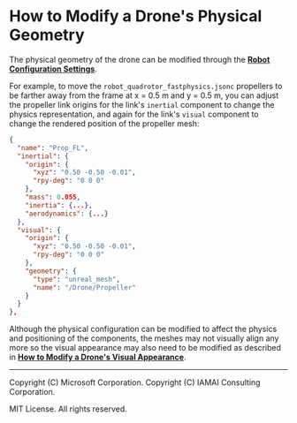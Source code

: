 # How to Modify a Drone's Physical Geometry

The physical geometry of the drone can be modified through the **[Robot Configuration Settings](config_robot.md)**.

For example, to move the `robot_quadrotor_fastphysics.jsonc` propellers to be farther away from the frame at x = 0.5 m and y = 0.5 m, you can adjust the propeller link origins for the link's `inertial` component to change the physics representation, and again for the link's `visual` component to change the rendered position of the propeller mesh:

``` json
{
  "name": "Prop_FL",
  "inertial": {
    "origin": {
      "xyz": "0.50 -0.50 -0.01",
      "rpy-deg": "0 0 0"
    },
    "mass": 0.055,
    "inertia": {...},
    "aerodynamics": {...}
  },
  "visual": {
    "origin": {
      "xyz": "0.50 -0.50 -0.01",
      "rpy-deg": "0 0 0"
    },
    "geometry": {
      "type": "unreal_mesh",
      "name": "/Drone/Propeller"
    }
  }
},
```

Although the physical configuration can be modified to affect the physics and positioning of the components, the meshes may not visually align any more so the visual appearance may also need to be modified as described in **[How to Modify a Drone's Visual Appearance](modify_drone_visual.md)**.

---

Copyright (C) Microsoft Corporation. 
Copyright (C) IAMAI Consulting Corporation.

MIT License. All rights reserved.
